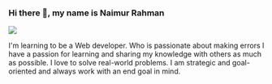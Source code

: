 ### Hi there 👋, my name is Naimur Rahman
![](https://scontent.fdac14-1.fna.fbcdn.net/v/t39.30808-6/307365061_390411919958169_7631010818844562972_n.jpg?_nc_cat=100&ccb=1-7&_nc_sid=09cbfe&_nc_ohc=593EnWkuh8IAX-wFxOw&tn=m7yPzMqE6qReEMm7&_nc_ht=scontent.fdac14-1.fna&oh=00_AT8X4M-yOskjxctFtQoZhsMjn_nakVA8bDfZw1I19hZPww&oe=6355B019)

I'm learning to be a Web developer. Who is passionate about making errors I have a passion for learning and sharing my knowledge with others as much as possible. I love to solve real-world problems. I am strategic and goal-oriented and always work with an end goal in mind.

